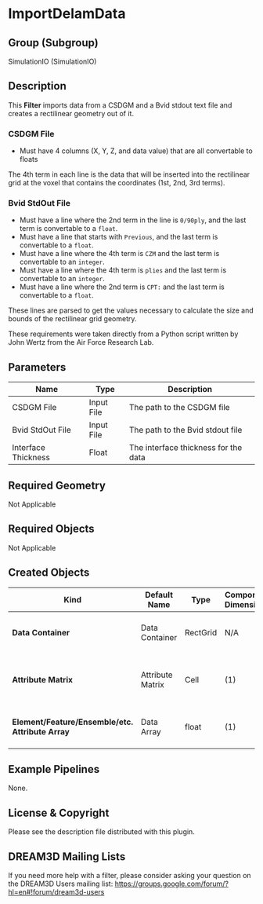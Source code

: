 # ImportDelamData #

## Group (Subgroup) ##

SimulationIO (SimulationIO)

## Description ##

This **Filter** imports data from a CSDGM and a Bvid stdout text file and creates a rectilinear geometry out of it.

### CSDGM File ###
+ Must have 4 columns (X, Y, Z, and data value) that are all convertable to floats

The 4th term in each line is the data that will be inserted into the rectilinear grid at the voxel that contains the coordinates (1st, 2nd, 3rd terms).

### Bvid StdOut File ###
+ Must have a line where the 2nd term in the line is `0/90ply`, and the last term is convertable to a `float`.
+ Must have a line that starts with `Previous`, and the last term is convertable to a `float`.
+ Must have a line where the 4th term is `CZM` and the last term is convertable to an `integer`.
+ Must have a line where the 4th term is `plies` and the last term is convertable to an `integer`.
+ Must have a line where the 2nd term is `CPT:` and the last term is convertable to a `float`.

These lines are parsed to get the values necessary to calculate the size and bounds of the rectilinear grid geometry.

These requirements were taken directly from a Python script written by John Wertz from the Air Force Research Lab.

## Parameters ##

| Name | Type | Description |
|------|------|------|
| CSDGM File | Input File | The path to the CSDGM file |
| Bvid StdOut File | Input File | The path to the Bvid stdout file |
| Interface Thickness | Float | The interface thickness for the data |

## Required Geometry ##

Not Applicable

## Required Objects ##

Not Applicable

## Created Objects ##

| Kind | Default Name | Type | Component Dimensions | Description |
|------|--------------|-------------|---------|-----|
| **Data Container** | Data Container | RectGrid | N/A | The rectilinear grid data container |
| **Attribute Matrix** | Attribute Matrix | Cell | (1) | The Cell attribute matrix to store the data |
| **Element/Feature/Ensemble/etc. Attribute Array** | Data Array | float | (1) | The array that stores the rect grid data |

## Example Pipelines ##

None.

## License & Copyright ##

Please see the description file distributed with this plugin.

## DREAM3D Mailing Lists ##

If you need more help with a filter, please consider asking your question on the DREAM3D Users mailing list:
https://groups.google.com/forum/?hl=en#!forum/dream3d-users